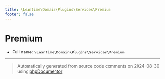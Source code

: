 ```yaml
---
title: \Leantime\Domain\Plugins\Services\Premium
footer: false
---
```


# Premium





* Full name: `\Leantime\Domain\Plugins\Services\Premium`





---
> Automatically generated from source code comments on 2024-08-30 using [phpDocumentor](http://www.phpdoc.org/)
